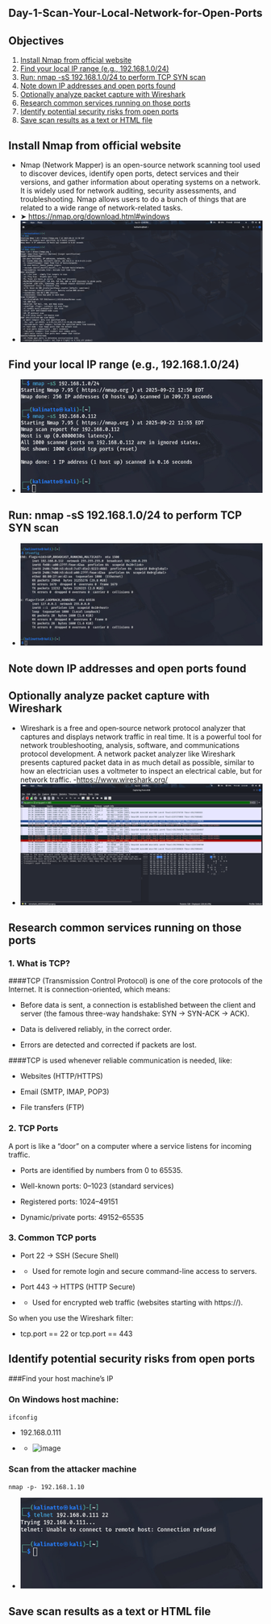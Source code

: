 ## Day-1-Scan-Your-Local-Network-for-Open-Ports

## Objectives
1. [Install Nmap from official website](#Install-Nmap-from-official-website)
2. [Find your local IP range (e.g., 192.168.1.0/24)](#Find-your-local-IP-range-(e.g.,-192.168.1.0/24))
3. [Run: nmap -sS 192.168.1.0/24 to perform TCP SYN scan](#TCP-SYN-scan)
4. [Note down IP addresses and open ports found](#Note-down-IP-addresses-and-open-ports-found)
5. [Optionally analyze packet capture with Wireshark](#Optionally-analyze-packet-capture-with-Wireshark)
6. [Research common services running on those ports](#Research-common-services-running-on-those-ports)
7. [Identify potential security risks from open ports](#Identify-potential-security-risks-from-open-ports)
8. [Save scan results as a text or HTML file](#Save-scan-results-as-a-text-or-HTML-file)

  
 ## Install Nmap from official website
 - Nmap (Network Mapper) is an open-source network scanning tool used to discover devices, identify open ports, detect services and their versions, and gather information about operating systems on a network. It is widely used for network auditing, security assessments, and troubleshooting. Nmap allows users to do a bunch of things that are related to a wide range of network-related tasks.
 - ➤ https://nmap.org/download.html#windows
 - ![image](https://github.com/NATTOMR/Day-1-Scan-Your-Local-Network-for-Open-Ports/blob/main/image-1.png)

 ## Find your local IP range (e.g., 192.168.1.0/24)
 - ![image](https://github.com/NATTOMR/Day-1-Scan-Your-Local-Network-for-Open-Ports/blob/main/imege-3.png)
 ## Run: nmap -sS 192.168.1.0/24 to perform TCP SYN scan
  - ![image]( https://github.com/NATTOMR/Day-1-Scan-Your-Local-Network-for-Open-Ports/blob/main/image-2.jpg)
 ## Note down IP addresses and open ports found
 ## Optionally analyze packet capture with Wireshark
 - Wireshark is a free and open‑source network protocol analyzer that captures and displays network traffic in real time. It is a powerful tool for network troubleshooting, analysis, software, and communications protocol development. A network packet analyzer like Wireshark presents captured packet data in as much detail as possible, similar to how an electrician uses a voltmeter to inspect an electrical cable, but for network traffic.
 -https://www.wireshark.org/
  - ![image](https://github.com/NATTOMR/Day-1-Scan-Your-Local-Network-for-Open-Ports/blob/main/image-4.png)
 ## Research common services running on those ports
 ### 1. What is TCP?

####TCP (Transmission Control Protocol) is one of the core protocols of the Internet. It is connection-oriented, which means:

- Before data is sent, a connection is established between the client and server (the famous three-way handshake: SYN → SYN-ACK → ACK).

- Data is delivered reliably, in the correct order.

- Errors are detected and corrected if packets are lost.

####TCP is used whenever reliable communication is needed, like:

- Websites (HTTP/HTTPS)

- Email (SMTP, IMAP, POP3)

- File transfers (FTP)

### 2. TCP Ports

A port is like a “door” on a computer where a service listens for incoming traffic.

- Ports are identified by numbers from 0 to 65535.

- Well-known ports: 0–1023 (standard services)

- Registered ports: 1024–49151

- Dynamic/private ports: 49152–65535

### 3. Common TCP ports

- Port 22 → SSH (Secure Shell)

- - Used for remote login and secure command-line access to servers.

- Port 443 → HTTPS (HTTP Secure)

- - Used for encrypted web traffic (websites starting with https://).

So when you use the Wireshark filter:
-  tcp.port == 22 or tcp.port == 443

 ## Identify potential security risks from open ports
 ###Find your host machine’s IP

### On Windows host machine:
`ifconfig`
- 192.168.0.111

-  - ![image](https://github.com/NATTOMR/Day-1-Scan-Your-Local-Network-for-Open-Ports/blob/main/image-5.jpg*)
### Scan from the attacker machine
`nmap -p- 192.168.1.10`

 - ![image](https://github.com/NATTOMR/Day-1-Scan-Your-Local-Network-for-Open-Ports/blob/main/image-6.jpg)

 ## Save scan results as a text or HTML file
